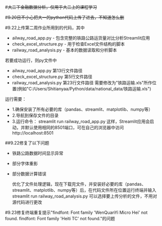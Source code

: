 #~~大二下金融数据分析，仅用于大二上的课程学习~~

#~~9.20日不小心把大一的python代码上传了进去，不知道怎么删~~

#9.22上传第二周作业所用到的代码，其中
  - ailway_road_app.py - 包含完整的铁路公路运货量对比分析Streamlit应用
  - check_excel_structure.py - 用于检查Excel文件结构的脚本
  - railway_road_analysis.py - 基本的数据读取和分析脚本

  若要成功运行，则py文件中
  - ailway_road_app.py         第13行文件路径
  - check_excel_structure.py   第5行文件路径
  - railway_road_analysis.py   第23行文件路径
  需要修改为"铁路运输.xls"所作位置(例如"C:/Users/Shitianyaa/Python/data/national_data/铁路运输.xls")

  运行需要：
  - 1.确保安装了所有必要的库（pandas、streamlit、matplotlib、numpy等）
  - 2.导航到保存文件的目录
  - 3.运行命令： streamlit run railway_road_app.py
  这样，Streamlit应用会启动，并默认使用相同的8501端口，可在自己的浏览器中访问 http://localhost:8501

##9.22修复了以下问题
- 铁路公路数据时间显示异常
- 部分字体重影
- 部分数据计算错误

  优化了文件处理逻辑，现在下载完文件，并安装好必要的库（pandas、streamlit、matplotlib、numpy等）后，在代码文件所在位置运行终端并输入 streamlit run railway_road_analysis.py
  可以选择要上传分析的文件，不用对源代码进行更改

#9.23修复终端重复提示"findfont: Font family 'WenQuanYi Micro Hei' not found.  findfont: Font family 'Heiti TC' not found."的问题
